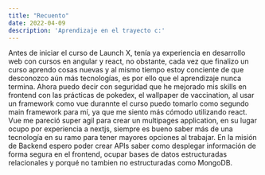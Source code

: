 ```yaml
---
title: "Recuento"
date: 2022-04-09
description: 'Aprendizaje en el trayecto c:'
---
```


Antes de iniciar el curso de Launch X, tenía ya experiencia en desarrollo web con cursos en angular y react, no obstante, cada vez que finalizo un curso
aprendo cosas nuevas y al mismo tiempo estoy conciente de que desconozco aún más tecnologías, es por ello que el aprendizaje nunca termina. Ahora puedo decir con
seguridad que he mejorado mis skills en frontend con las prácticas de pokedex, el wallpaper de vaccination, al usar un framework como vue durannte el curso puedo tomarlo
como segundo main framework para mí, ya que me siento más cómodo utilizando react. Vue me pareció super agil para crear un multipages application, en su lugar ocupo por
experiencia a nextjs, siempre es bueno saber más de una tecnología en su ramo para tener mayores opciones al trabajar.
En la misión de Backend espero poder crear APIs saber como desplegar información de forma segura en el frontend, ocupar bases de datos estructuradas relacionales y 
porqué no tambien no estructuradas como MongoDB.
